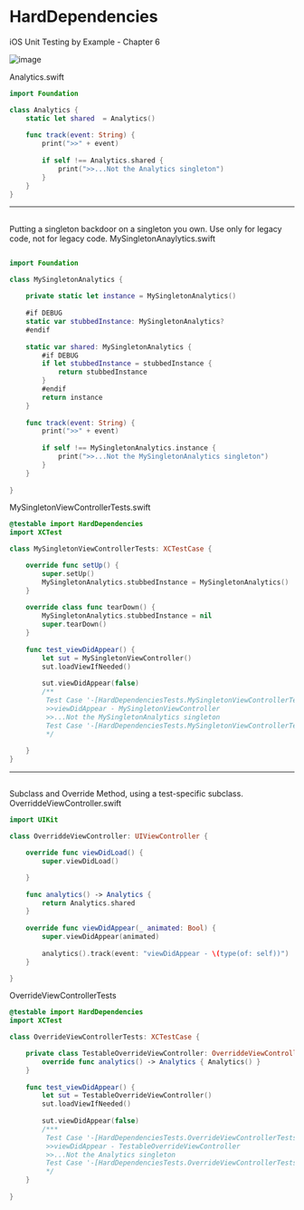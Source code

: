 # HardDependencies
iOS Unit Testing by Example - Chapter 6

![image](https://user-images.githubusercontent.com/47273077/178744829-44543765-d038-4d50-938d-7fb790badb98.png)

Analytics.swift
```swift
import Foundation

class Analytics {
    static let shared  = Analytics()
    
    func track(event: String) {
        print(">>" + event)
        
        if self !== Analytics.shared {
            print(">>...Not the Analytics singleton")
        }
    }
}
```
-----

## 
Putting a singleton backdoor on a singleton you own. Use only for legacy code, not for legacy code.
MySingletonAnaylytics.swift
```swift

import Foundation

class MySingletonAnalytics {
    
    private static let instance = MySingletonAnalytics()
    
    #if DEBUG
    static var stubbedInstance: MySingletonAnalytics?
    #endif
    
    static var shared: MySingletonAnalytics {
        #if DEBUG
        if let stubbedInstance = stubbedInstance {
            return stubbedInstance
        }
        #endif
        return instance
    }
    
    func track(event: String) {
        print(">>" + event)
        
        if self !== MySingletonAnalytics.instance {
            print(">>...Not the MySingletonAnalytics singleton")
        }
    }
    
}
```

MySingletonViewControllerTests.swift
```swift
@testable import HardDependencies
import XCTest

class MySingletonViewControllerTests: XCTestCase {

    override func setUp() {
        super.setUp()
        MySingletonAnalytics.stubbedInstance = MySingletonAnalytics()
    }
    
    override class func tearDown() {
        MySingletonAnalytics.stubbedInstance = nil
        super.tearDown()
    }
    
    func test_viewDidAppear() {
        let sut = MySingletonViewController()
        sut.loadViewIfNeeded()
        
        sut.viewDidAppear(false)
        /**
         Test Case '-[HardDependenciesTests.MySingletonViewControllerTests test_viewDidAppear]' started.
         >>viewDidAppear - MySingletonViewController
         >>...Not the MySingletonAnalytics singleton
         Test Case '-[HardDependenciesTests.MySingletonViewControllerTests test_viewDidAppear]' passed (0.042 seconds).
         */
        
    }
}
```

-----

## 
Subclass and Override Method, using a test-specific subclass. 
OverriddeViewController.swift
```swift
import UIKit

class OverriddeViewController: UIViewController {

    override func viewDidLoad() {
        super.viewDidLoad()

    }
    
    func analytics() -> Analytics {
        return Analytics.shared
    }
    
    override func viewDidAppear(_ animated: Bool) {
        super.viewDidAppear(animated)
        
        analytics().track(event: "viewDidAppear - \(type(of: self))")
    }

}
```

OverrideViewControllerTests
```swift
@testable import HardDependencies
import XCTest

class OverrideViewControllerTests: XCTestCase {

    private class TestableOverrideViewController: OverriddeViewController {
        override func analytics() -> Analytics { Analytics() }
    }
    
    func test_viewDidAppear() {
        let sut = TestableOverrideViewController()
        sut.loadViewIfNeeded()
        
        sut.viewDidAppear(false)
        /***
         Test Case '-[HardDependenciesTests.OverrideViewControllerTests test_viewDidAppear]' started.
         >>viewDidAppear - TestableOverrideViewController
         >>...Not the Analytics singleton
         Test Case '-[HardDependenciesTests.OverrideViewControllerTests test_viewDidAppear]' passed (0.038 seconds).
         */
    }
 
}
```
